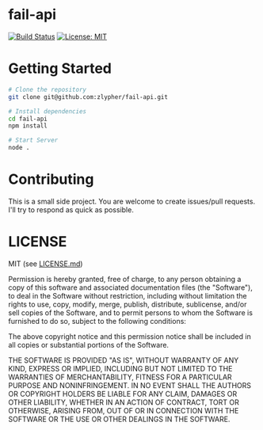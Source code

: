 # fail-api

[![Build Status](https://travis-ci.org/zlypher/fail-api.svg?branch=master)](https://travis-ci.org/zlypher/fail-api)
[![License: MIT](https://img.shields.io/badge/License-MIT-yellow.svg)](https://opensource.org/licenses/MIT)

# Getting Started

```bash
# Clone the repository
git clone git@github.com:zlypher/fail-api.git

# Install dependencies
cd fail-api
npm install

# Start Server
node .
```

# Contributing

This is a small side project. You are welcome to create issues/pull requests. I'll try to respond as quick as possible.

# LICENSE

MIT (see [LICENSE.md](LICENSE.md))

Permission is hereby granted, free of charge, to any person obtaining a copy of this software and associated documentation files (the "Software"), to deal in the Software without restriction, including without limitation the rights to use, copy, modify, merge, publish, distribute, sublicense, and/or sell copies of the Software, and to permit persons to whom the Software is furnished to do so, subject to the following conditions:

The above copyright notice and this permission notice shall be included in all copies or substantial portions of the Software.

THE SOFTWARE IS PROVIDED "AS IS", WITHOUT WARRANTY OF ANY KIND, EXPRESS OR IMPLIED, INCLUDING BUT NOT LIMITED TO THE WARRANTIES OF MERCHANTABILITY, FITNESS FOR A PARTICULAR PURPOSE AND NONINFRINGEMENT. IN NO EVENT SHALL THE AUTHORS OR COPYRIGHT HOLDERS BE LIABLE FOR ANY CLAIM, DAMAGES OR OTHER LIABILITY, WHETHER IN AN ACTION OF CONTRACT, TORT OR OTHERWISE, ARISING FROM, OUT OF OR IN CONNECTION WITH THE SOFTWARE OR THE USE OR OTHER DEALINGS IN THE SOFTWARE.
